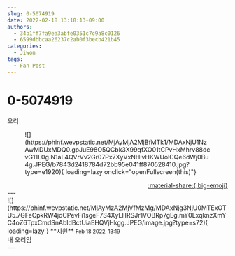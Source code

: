 ```yaml
---
slug: 0-5074919
date: 2022-02-18 13:18:13+09:00
authors:
  - 34b1ff7fa9ea3abfe0351c7c9a8c0126
  - 6599dbbcaa26237c2ab0f3becb421b45
categories:
  - Jiwon
tags:
  - Fan Post
---
```


# 0-5074919

<div class="post-container" markdown="1">
<div class="content-container md-sidebar__scrollwrap" markdown="1">

오리
<figure markdown="1">
![](https://phinf.wevpstatic.net/MjAyMjA2MjBfMTk1/MDAxNjU1NzAwMDUxMDQ0.gpJuE98O5QCbk3X99qfXO01tCPvHxMhrv88dcvG11L0g.N1aL4QVrVv2Gr07Px7XyVxNHivHKWUolCQe6dWj0Bu4g.JPEG/b7843d2418784d72bb95e041ff870528410.jpg?type=e1920){ loading=lazy onclick="openFullscreen(this)"}
</figure>


</div>
</div>

<div style="text-align: right;" markdown="1">
<a href="https://weverse.io/fromis9/fanpost/0-5074919" style="text-align: right;">:material-share:{.big-emoji}</a>
</div>
---

<div class="comments-container md-sidebar__scrollwrap" markdown="1">
<div class="comment" markdown="1">
<div class='id-container' markdown="1">
![](https://phinf.wevpstatic.net/MjAyMzA2MjVfMzMg/MDAxNjg3NjU0MTExOTU5.7GFeCpkRW4jdCPevFi1sgeF7S4XyLHRSJr1VOBRp7gEg.mY0LxqknzXmYC4oZ6TpxCmdSnAbldBctUiaEHQVjHkgg.JPEG/image.jpg?type=s72){ loading=lazy }
**<span class="artist">지원</span>** <small>Feb 18 2022, 13:19</small><br>
</div>
<div class='comment-body' markdown="1">
내 오리임
</div>
</div>
</div>
---
